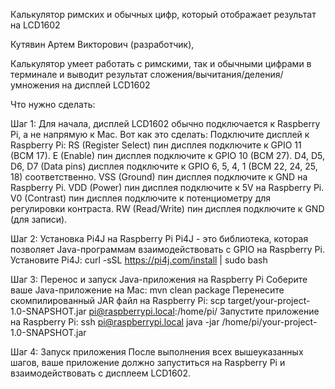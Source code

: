 Калькулятор римских и обычных цифр, который отображает результат на LCD1602

Кутявин Артем Викторович (разработчик),

Калькулятор умеет работать с римскими, так и обычными цифрами в терминале и выводит результат сложения/вычитания/деления/умножения на дисплей LCD1602

Что нужно сделать:

Шаг 1: Для начала, дисплей LCD1602 обычно подключается к Raspberry Pi, а не напрямую к Mac. Вот как это сделать:
Подключите дисплей к Raspberry Pi:
RS (Register Select) пин дисплея подключите к GPIO 11 (BCM 17).
E (Enable) пин дисплея подключите к GPIO 10 (BCM 27).
D4, D5, D6, D7 (Data pins) дисплея подключите к GPIO 6, 5, 4, 1 (BCM 22, 24, 25, 18) соответственно.
VSS (Ground) пин дисплея подключите к GND на Raspberry Pi.
VDD (Power) пин дисплея подключите к 5V на Raspberry Pi.
V0 (Contrast) пин дисплея подключите к потенциометру для регулировки контраста.
RW (Read/Write) пин дисплея подключите к GND (для записи).

Шаг 2: Установка Pi4J на Raspberry Pi
Pi4J - это библиотека, которая позволяет Java-программам взаимодействовать с GPIO на Raspberry Pi.
Установите Pi4J:
curl -sSL https://pi4j.com/install | sudo bash

 Шаг 3: Перенос и запуск Java-приложения на Raspberry Pi
Соберите ваше Java-приложение на Mac:
mvn clean package
Перенесите скомпилированный JAR файл на Raspberry Pi:
scp target/your-project-1.0-SNAPSHOT.jar pi@raspberrypi.local:/home/pi/
Запустите приложение на Raspberry Pi:
ssh pi@raspberrypi.local
java -jar /home/pi/your-project-1.0-SNAPSHOT.jar

Шаг 4: Запуск приложения
После выполнения всех вышеуказанных шагов, ваше приложение должно запуститься на Raspberry Pi и взаимодействовать с дисплеем LCD1602.
